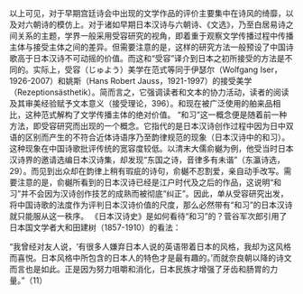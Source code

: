 以上可见，对于早期宫廷诗会中出现的文学作品的评价主要集中在诗风的绮靡，以及对六朝诗的模仿上。对于诸如早期日本汉诗与六朝诗、《文选》，乃至白居易诗之间关系的主题，学界一般采用受容研究的视角，即着重于观察文学传播过程中传播主体与接受主体之间的差异。但需要注意的是，这样的研究方法一般预设了中国诗歌高于日本汉诗不可动摇的价值。而这和“受容”译介到日本之初所接受的方法是不同的。实际上，受容（じゅよう）美学在范式等同于伊瑟尔（Wolfgang Iser，1926-2007）和姚斯（Hans Robert Jauss，1921-1997）的接受美学（Rezeptionsästhetik）。简而言之，它强调读者和文本的协力活动，读者的阅读及其审美经验赋予文本意义（接受理论，396）。和现在被广泛使用的舶来品相比，这种范式解构了文学传播主体的绝对价值。
“和习”这一概念便是随着前一种方法，即受容研究而出现的一个概念。它指代的是日本汉诗创作过程中因为日中双语的区别而产生的不符合近体诗语序乃至韵律规范的现象（日本汉诗中的和习）。这种现象在中国诗歌批评传统的宽容度较低。以清末大儒俞樾为例，他受当时日本汉诗界的邀请选编日本汉诗集，却发现“东国之诗，音律多有未谐”（东瀛诗选，29）。而见到出众却在韵律上稍有瑕疵的诗句，俞樾不忍割爱，亲自动手改写。需要注意的是，俞樾所看到的日本汉诗已经是江户时代及之后的作品，这说明“和习”并不会因为汉诗创作技艺的成熟而被彻底“纠正”。因此，单从受容研究出发，将中国诗歌的法度作为评判日本汉诗价值的尺度，那么必然带有“和习”的日本汉诗就只能服从这一秩序。
《日本汉诗史》是如何看待“和习”的？菅谷军次郎引用了日本国文学者大和田建树（1857-1910）的看法：

“我曾经对友人说，‘有很多人嫌弃日本人说的英语带着日本的风格，我却为这风格而喜悦。日本风格中所包含的日本人的特色才是最有趣的。’而就奈良朝以降的诗文而言也是如此。正是因为努力咀嚼和消化，日本民族才增强了牙齿和肠胃的力量。”（11）

